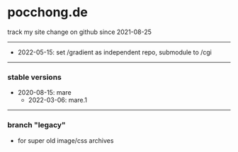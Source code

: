 # pocchong.de

track my site change
on github since 2021-08-25

------------

- 2022-05-15: set /gradient as independent repo, submodule to /cgi

------------

### stable versions
- 2020-08-15: mare
  - 2022-03-06: mare.1

------------

### branch "legacy"
- for super old image/css archives
